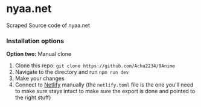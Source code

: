 # nyaa.net
Scraped Source code of nyaa.net

### Installation options

**Option two:** Manual clone

1. Clone this repo: `git clone https://github.com/Achu2234/9Anime`
2. Navigate to the directory and run `npm run dev`
3. Make your changes
4. Connect to [Netlify](https://url.netlify.com/r1j6ybSYU) manually (the `netlify.toml` file is the one you'll need to make sure stays intact to make sure the export is done and pointed to the right stuff)
